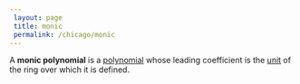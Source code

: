 ```yaml
---
 layout: page
 title: monic
 permalink: /chicago/monic
---
```

A **monic polynomial** is a [polynomial](https://mathgloss.github.io/MathGloss/chicago/polynomial_ring) whose leading coefficient is the [unit](https://mathgloss.github.io/MathGloss/chicago/unit_of_a_ring) of the ring over which it is defined.